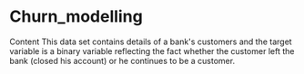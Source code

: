# Churn_modelling

Content
This data set contains details of a bank's customers and the target variable is a binary variable reflecting the fact whether the customer left the bank (closed his account) or he continues to be a customer.
